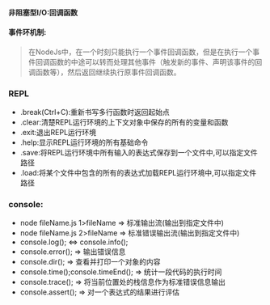 #### 非阻塞型I/O:回调函数
#### 事件环机制:
   >  在NodeJs中，在一个时刻只能执行一个事件回调函数，但是在执行一个事件回调函数的中途可以转而处理其他事件（触发新的事件、声明该事件的回调函数等），然后返回继续执行原事件回调函数。
### REPL
  * .break(Ctrl+C):重新书写多行函数时返回起始点
  * .clear:清楚REPL运行环境的上下文对象中保存的所有的变量和函数
  * .exit:退出REPL运行环境
  * .help:显示REPL运行环境的所有基础命令
  * .save:将REPL运行环境中所有输入的表达式保存到一个文件中,可以指定文件路径
  * .load:将某个文件中包含的所有的表达式加载REPL运行环境中,可以指定文件路径
### console: 
  * node fileName.js 1>fileName => 标准输出流(输出到指定文件中)
  * node fileName.js 2>fileName => 标准错误输出流(输出到指定文件中)
  * console.log(); <=> console.info();
  * console.error(); => 输出错误信息
  * console.dir(); => 查看并打印一个对象的内容
  * console.time();console.timeEnd(); => 统计一段代码的执行时间
  * console.trace(); => 将当前位置处的栈信息作为标准错误信息输出
  * console.assert(); => 对一个表达式的结果进行评估
    
